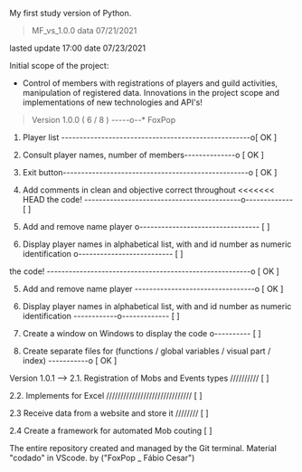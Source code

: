 My first study version of Python.
>MF_vs_1.0.0  data 07/21/2021

lasted update 17:00 date 07/23/2021

Initial scope of the project:
- Control of members with registrations of players and guild activities, manipulation of registered data.
Innovations in the project scope and implementations of new technologies and API's!

>Version 1.0.0 ( 6 / 8 ) -----o--*
>FoxPop

1. Player list ----------------------------------------------------o[ OK ]

2. Consult player names, number of members--------------o [ OK ]

3. Exit button---------------------------------------------------o [ OK ]

4. Add comments in clean and objective correct throughout
<<<<<<< HEAD
the code!
-------------------------------------------o------------- [ ]

5. Add and remove name player o--------------------------------- [ ]

6. Display player names in alphabetical list, with and
id number as numeric identification o-------------------------- [ ]

the code! --------------------------------------------------------o [ OK ]

5. Add and remove name player ---------------------------------o [ OK ]

6. Display player names in alphabetical list, with and
id number as numeric identification ------------o------------- [ ]

7. Create a window on Windows to display the code o---------- [ ]

8. Create separate files for
(functions / global variables / visual part / index) -----------o [ OK ]

Version 1.0.1 -->
2.1. Registration of Mobs and Events types ////////// [ ]

2.2. Implements for Excel ////////////////////////////// [ ]

2.3 Receive data from a website and store it //////// [ ]

2.4 Create a framework for automated Mob couting [ ]

The entire repository created and managed by the Git terminal.
Material "codado" in VScode. by ("FoxPop _ Fábio Cesar")

